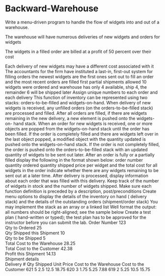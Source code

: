 # Backward-Warehouse

Write a menu-driven program to handle the flow of widgets into and out of a warehouse.

The warehouse will have numerous deliveries of new widgets and orders for widgets

The widgets in a filled order are billed at a profit of 50 percent over their cost

Each delivery of new widgets may have a different cost associated with it
The accountants for the firm have instituted a last-in, first-out system for filling orders
the newest widgets are the first ones sent out to fill an order and the most recent orders are filled first
partial shipments allowed
10 widgets were ordered and warehouse has only 4 available, ship 4, the remainder 6 will be shipped later
Assign unique numbers to each order and each delivery
This function of inventory can be represented using two stacks: orders-to-be-filled and widgets-on-hand. When delivery of new widgets is received, any unfilled orders (on the orders-to-be-filled stack) are processed and filled. After all orders are filled, if there are widgets remaining in the new delivery, a new element is pushed onto the widgets-on- hand stack. When an order for new widgets is received, one or more objects are popped from the widgets-on-hand stack until the order has been filled.
If the order is completely filled and there are widgets left over in the last object popped, a modified object with the quantity updated is pushed onto the widgets-on-hand stack.
If the order is not completely filled, the order is pushed onto the orders-to-be-filled stack with an updated quantity of widgets to be sent out later.
After an order is fully or a partially filled display the following in the format shown below:
order number
quantity ordered
quantity shipped
price  per widget  and the total cost for all widgets in the order
indicate whether there are any widgets remaining to be sent out at a later time.
After delivery is processed, display information about each order that was filled with this delivery.
Keep track of the number of widgets in stock and the number of widgets shipped.
Make sure each function definition is preceded by  a description, post/preconditions
Create menu options to display the  details of the inventory on hand ( delivery stack) and the details of the outstanding orders (shipment/order stack)
You may implement the stack as an array or a linked list
Well format the output: all numbers should be right-aligned; see the sample below
Create a test plan ( hand-written or typed); the test plan has to be approved for the instructor before you can submit the lab.
Order Number	123			
Qty to Ordered	25			
Qty Shipped this Shipment	10			
Qty to be Shipped	5			
Total Cost to the Warehouse	28.25			
Total Cost to the Customer	42.38			
Profit this  Shipment	14.13			
Shipment details				
Delivery #	Qty Shipped	Unit Price	Cost to the Warehouse	Cost to the Customer
621	5	2.5	12.5	18.75
620	3	1.75	5.25	7.88
619	2	5.25	10.5	15.75
